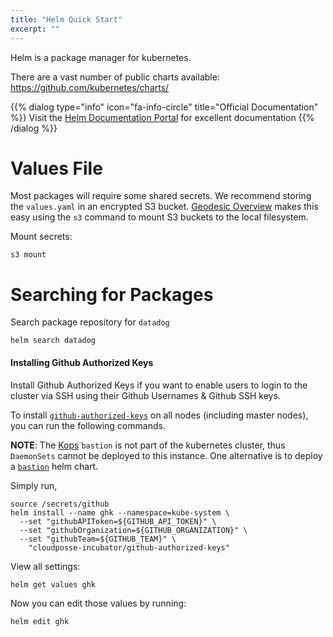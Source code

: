 ```yaml
---
title: "Helm Quick Start"
excerpt: ""
---
```

Helm is a package manager for kubernetes.

There are a vast number of public charts available: https://github.com/kubernetes/charts/

{{% dialog type="info" icon="fa-info-circle" title="Official Documentation" %}}
Visit the [Helm Documentation Portal](https://docs.helm.sh/) for excellent documentation
{{% /dialog %}}

# Values File

Most packages will require some shared secrets. We recommend storing the `values.yaml` in an encrypted S3 bucket. [Geodesic Overview](doc:geodesic) makes this easy using the `s3` command to mount S3 buckets to the local filesystem.

Mount secrets:
```
s3 mount
```

# Searching for Packages

Search package repository for `datadog`

```
helm search datadog
```
#### Installing Github Authorized Keys

Install Github Authorized Keys if you want to enable users to login to the cluster via SSH using their Github Usernames & Github SSH keys.

To install [`github-authorized-keys`](https://github.com/cloudposse/github-authorized-keys/) on all nodes (including master nodes), you can run the following commands.

**NOTE**: The [Kops](doc:kops) `bastion` is not part of the kubernetes cluster, thus `DaemonSets` cannot be deployed to this instance. One alternative is to deploy a [`bastion`](https://github.com/cloudposse/charts/tree/master/incubator/bastion) helm chart.

Simply run,
```
source /secrets/github
helm install --name ghk --namespace=kube-system \
  --set "githubAPIToken=${GITHUB_API_TOKEN}" \
  --set "githubOrganization=${GITHUB_ORGANIZATION}" \
  --set "githubTeam=${GITHUB_TEAM}" \
    "cloudposse-incubator/github-authorized-keys"
```

View all settings:
```
helm get values ghk
```

Now you can edit those values by running:
```
helm edit ghk
```
